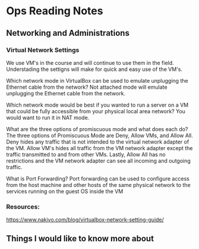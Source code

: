 # Ops Reading Notes

## Networking and Administrations

### Virtual Network Settings
We use VM's in the course and will continue to use them in the field. Understading the settigns will make for quick and easy use of the VM's.

Which network mode in VirtualBox can be used to emulate unplugging the Ethernet cable from the network? Not attached mode will emulate unplugging the Ethernet cable from the network.

Which network mode would be best if you wanted to run a server on a VM that could be fully accessible from your physical local area network? You would want to run it in NAT mode.

What are the three options of promiscuous mode and what does each do? The three options of Promiscuous Mode are Deny, Allow VMs, and Allow All. Deny hides any traffic that is not intended to the virtual network adapter of the VM. Allow VM's hides all traffic from the VM network adapter except the traffic transmitted to and from other VMs. Lastly, Allow All has no restrictions and the VM network adapter can see all incoming and outgoing traffic. 

What is Port Forwarding? Port forwarding can be used to configure access from the host machine and other hosts of the same physical network to the services running on the guest OS inside the VM 

### Resources:
https://www.nakivo.com/blog/virtualbox-network-setting-guide/

## Things I would like to know more about 
